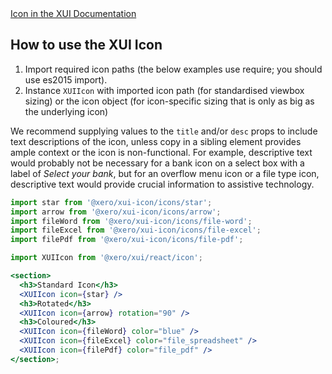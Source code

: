 <div class="xui-margin-vertical">
	<a href="../section-fundamentals-icons.html#icons" isDocLink>Icon in the XUI Documentation</a>
</div>

## How to use the XUI Icon

1. Import required icon paths (the below examples use require; you should use es2015 import).
1. Instance `XUIIcon` with imported icon path (for standardised viewbox sizing) or the icon object (for icon-specific sizing that is only as big as the underlying icon)

We recommend supplying values to the `title` and/or `desc` props to include text descriptions of the icon, unless copy in a sibling element provides ample context or the icon is non-functional. For example, descriptive text would probably not be necessary for a bank icon on a select box with a label of _Select your bank_, but for an overflow menu icon or a file type icon, descriptive text would provide crucial information to assistive technology.

```jsx harmony
import star from '@xero/xui-icon/icons/star';
import arrow from '@xero/xui-icon/icons/arrow';
import fileWord from '@xero/xui-icon/icons/file-word';
import fileExcel from '@xero/xui-icon/icons/file-excel';
import filePdf from '@xero/xui-icon/icons/file-pdf';

import XUIIcon from '@xero/xui/react/icon';

<section>
  <h3>Standard Icon</h3>
  <XUIIcon icon={star} />
  <h3>Rotated</h3>
  <XUIIcon icon={arrow} rotation="90" />
  <h3>Coloured</h3>
  <XUIIcon icon={fileWord} color="blue" />
  <XUIIcon icon={fileExcel} color="file_spreadsheet" />
  <XUIIcon icon={filePdf} color="file_pdf" />
</section>;
```

